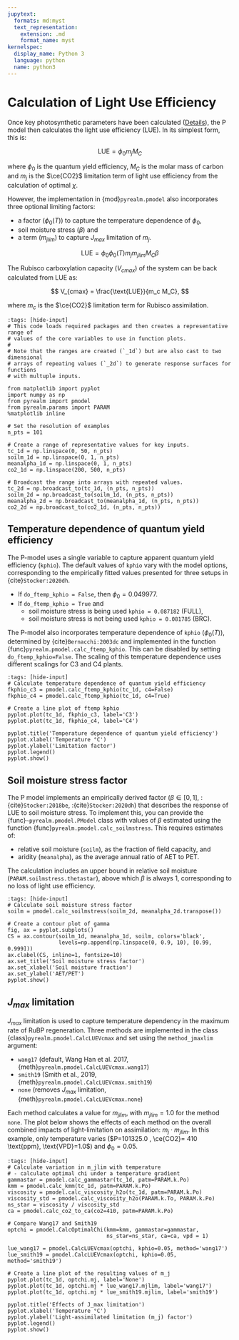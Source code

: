 ```yaml
---
jupytext:
  formats: md:myst
  text_representation:
    extension: .md
    format_name: myst
kernelspec:
  display_name: Python 3
  language: python
  name: python3
---
```


# Calculation of Light Use Efficiency

Once key photosynthetic parameters have been calculated
([Details](optimal_chi)), the P model then calculates the light use efficiency
(LUE). In its simplest form, this is:

$$
  \text{LUE} = \phi_0 m_j M_C
$$

where $\phi_0$ is the quantum yield efficiency, $M_C$ is the molar mass of
carbon and $m_j$ is the $\ce{CO2}$ limitation term of light use efficiency from
the calculation of optimal $\chi$.

However, the implementation in {mod}`pyrealm.pmodel` also incorporates three
optional limiting factors: 

- a factor ($\phi_0(T)$) to capture the temperature dependence of $\phi_0$, 
- soil moisture stress ($\beta$) and
- a term ($m_{jlim}$) to capture $J_{max}$ limitation of $m_j$.

$$
  \text{LUE} = \phi_0 \phi_0(T) m_j m_{jlim} M_C \beta
$$

The Rubisco carboxylation capacity ($V_{cmax}$) of the system can be back
calculated from LUE as:

$$
  V_{cmax} = \frac{\text{LUE}}{m_c M_C},
$$

where $m_c$ is the  $\ce{CO2}$ limitation term for Rubisco assimilation.

```{code-cell} python
:tags: [hide-input]
# This code loads required packages and then creates a representative range of
# values of the core variables to use in function plots.
#
# Note that the ranges are created (`_1d`) but are also cast to two dimensional
# arrays of repeating values (`_2d`) to generate response surfaces for functions
# with multuple inputs.

from matplotlib import pyplot
import numpy as np
from pyrealm import pmodel
from pyrealm.params import PARAM
%matplotlib inline

# Set the resolution of examples
n_pts = 101

# Create a range of representative values for key inputs.
tc_1d = np.linspace(0, 50, n_pts)
soilm_1d = np.linspace(0, 1, n_pts)
meanalpha_1d = np.linspace(0, 1, n_pts) 
co2_1d = np.linspace(200, 500, n_pts)

# Broadcast the range into arrays with repeated values.
tc_2d = np.broadcast_to(tc_1d, (n_pts, n_pts))
soilm_2d = np.broadcast_to(soilm_1d, (n_pts, n_pts))
meanalpha_2d = np.broadcast_to(meanalpha_1d, (n_pts, n_pts))
co2_2d = np.broadcast_to(co2_1d, (n_pts, n_pts))
```

## Temperature dependence of quantum yield efficiency

The P-model uses a single variable to capture apparent quantum yield efficiency
(`kphio`). The default values of `kphio` vary with the model options, corresponding
to the empirically fitted values presented for three setups in {cite}`Stocker:2020dh`.

- If `do_ftemp_kphio = False`, then $\phi_0 = 0.049977$.
- If `do_ftemp_kphio = True` and
    - soil moisture stress is being used `kphio = 0.087182` (FULL),
    - soil moisture stress is not being used `kphio = 0.081785` (BRC).

The P-model also incorporates temperature dependence of `kphio` ($\phi_0(T)$),
determined by {cite}`Bernacchi:2003dc` and implemented in the function
{func}`pyrealm.pmodel.calc_ftemp_kphio`. This can be disabled by setting
`do_ftemp_kphio=False`. The scaling of this temperature dependence uses
different scalings for C3 and C4 plants.


```{code-cell} python
:tags: [hide-input]
# Calculate temperature dependence of quantum yield efficiency
fkphio_c3 = pmodel.calc_ftemp_kphio(tc_1d, c4=False)
fkphio_c4 = pmodel.calc_ftemp_kphio(tc_1d, c4=True)

# Create a line plot of ftemp kphio
pyplot.plot(tc_1d, fkphio_c3, label='C3')
pyplot.plot(tc_1d, fkphio_c4, label='C4')

pyplot.title('Temperature dependence of quantum yield efficiency')
pyplot.xlabel('Temperature °C')
pyplot.ylabel('Limitation factor')
pyplot.legend()
pyplot.show()
```

## Soil moisture stress factor

The P model implements an empirically derived factor ($\beta \in [0,1]$,
:{cite}`Stocker:2018be`, :{cite}`Stocker:2020dh`) that describes the response of
LUE to soil moisture stress. To implement this, you can provide the
{func}`~pyrealm.pmodel.PModel` class with values of $\beta$ estimated using
the function {func}`pyrealm.pmodel.calc_soilmstress`. This requires estimates
of:

* relative soil moisture (`soilm`), as the fraction of field capacity, and
* aridity (`meanalpha`), as the average annual ratio of AET to PET.

The calculation includes an upper bound in relative soil moisture
(`PARAM.soilmstress.thetastar`), above which $\beta$ is always 1, corresponding
to no loss of light use efficiency.

```{code-cell} python
:tags: [hide-input]
# Calculate soil moisture stress factor
soilm = pmodel.calc_soilmstress(soilm_2d, meanalpha_2d.transpose())

# Create a contour plot of gamma
fig, ax = pyplot.subplots()
CS = ax.contour(soilm_1d, meanalpha_1d, soilm, colors='black',
                levels=np.append(np.linspace(0, 0.9, 10), [0.99, 0.999]))
ax.clabel(CS, inline=1, fontsize=10)
ax.set_title('Soil moisture stress factor')
ax.set_xlabel('Soil moisture fraction')
ax.set_ylabel('AET/PET')
pyplot.show()
```

## $J_{max}$ limitation

$J_{max}$ limitation is used to capture temperature dependency in the maximum
rate of RuBP regeneration. Three methods are implemented in the class
{class}`pyrealm.pmodel.CalcLUEVcmax` and set using the `method_jmaxlim`
argument:

- `wang17` (default, Wang Han et al. 2017, {meth}`pyrealm.pmodel.CalcLUEVcmax.wang17`)
- `smith19` (Smith et al., 2019, {meth}`pyrealm.pmodel.CalcLUEVcmax.smith19`)
- `none` (removes $J_{max}$ limitation, {meth}`pyrealm.pmodel.CalcLUEVcmax.none`)

Each method calculates a value for $m_{jlim}$, with $m_{jlim} = 1.0$ for the method
`none`. The plot below shows the effects of each method on the overall combined
impacts of light-limitation on assimilation: $m_j \cdot m_{jlim}$. In this
example, only temperature varies ($P=101325.0 , \ce{CO2}= 410 \text{ppm},
\text{VPD}=1.0$) and $\phi_0=0.05$.

```{code-cell} python
:tags: [hide-input]
# Calculate variation in m_jlim with temperature
# - calculate optimal chi under a temperature gradient
gammastar = pmodel.calc_gammastar(tc_1d, patm=PARAM.k.Po)
kmm = pmodel.calc_kmm(tc_1d, patm=PARAM.k.Po)
viscosity = pmodel.calc_viscosity_h2o(tc_1d, patm=PARAM.k.Po)
viscosity_std = pmodel.calc_viscosity_h2o(PARAM.k.To, PARAM.k.Po)
ns_star = viscosity / viscosity_std
ca = pmodel.calc_co2_to_ca(co2=410, patm=PARAM.k.Po)

# Compare Wang17 and Smith19
optchi = pmodel.CalcOptimalChi(kmm=kmm, gammastar=gammastar, 
                               ns_star=ns_star, ca=ca, vpd = 1)

lue_wang17 = pmodel.CalcLUEVcmax(optchi, kphio=0.05, method='wang17')
lue_smith19 = pmodel.CalcLUEVcmax(optchi, kphio=0.05, method='smith19')

# Create a line plot of the resulting values of m_j
pyplot.plot(tc_1d, optchi.mj, label='None')
pyplot.plot(tc_1d, optchi.mj * lue_wang17.mjlim, label='wang17')
pyplot.plot(tc_1d, optchi.mj * lue_smith19.mjlim, label='smith19')

pyplot.title('Effects of J_max limitation')
pyplot.xlabel('Temperature °C')
pyplot.ylabel('Light-assimilated limitation (m_j) factor')
pyplot.legend()
pyplot.show()
```



